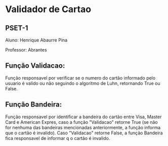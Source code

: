 # Validador de Cartao
## PSET-1
Aluno: Henrique Abaurre Pina

Professor: Abrantes
## Função Validacao:
Função responsavel por verificar se o numero do cartão informado pelo usuario é valido ou não seguindo o algoritmo de Luhn, retornando True ou False.
## Função Bandeira:
Função responsavel por identificar a bandeira do cartão entre Visa, Master Card e American Expres, caso a função "Validacao" retorne True (se não for nenhuma das bandeiras mencionadas anteriormente, a função informa que o cartão é invalido). Caso "Validacao" retorne False, a função Bandeira fica responsavel de informar q o cartão é invalido.
